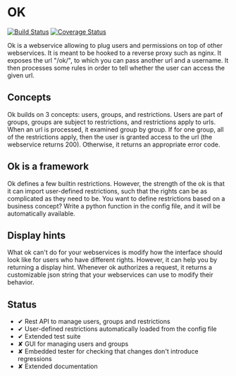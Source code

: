 <!-- vim: set fileencoding=utf-8 -->

OK
==

[![Build Status](https://travis-ci.org/chmduquesne/ok.svg?branch=master)](https://travis-ci.org/chmduquesne/ok)
[![Coverage Status](https://img.shields.io/coveralls/chmduquesne/ok.svg)](https://coveralls.io/r/chmduquesne/ok?branch=master)

Ok is a webservice allowing to plug users and permissions on top of other
webservices. It is meant to be hooked to a reverse proxy such as nginx. It
exposes the url "/ok/", to which you can pass another url and a username.
It then processes some rules in order to tell whether the user can access
the given url.

Concepts
--------

Ok builds on 3 concepts: users, groups, and restrictions. Users are part
of groups, groups are subject to restrictions, and restrictions apply to
urls. When an url is processed, it examined group by group.  If for one
group, all of the restrictions apply, then the user is granted access to
the url (the webservice returns 200). Otherwise, it returns an appropriate
error code.

Ok is a framework
-----------------

Ok defines a few builtin restrictions. However, the strength of the ok is
that it can import user-defined restrictions, such that the rights can be
as complicated as they need to be. You want to define restrictions based
on a business concept? Write a python function in the config file, and it
will be automatically available.

Display hints
-------------

What ok can't do for your webservices is modify how the interface should
look like for users who have different rights. However, it can help you
by returning a display hint. Whenever ok authorizes a request, it returns
a customizable json string that your webservices can use to modify their
behavior.

Status
------

* ✔ Rest API to manage users, groups and restrictions
* ✔ User-defined restrictions automatically loaded from the config file
* ✔ Extended test suite
* ✘ GUI for managing users and groups
* ✘ Embedded tester for checking that changes don't introduce regressions
* ✘ Extended documentation

